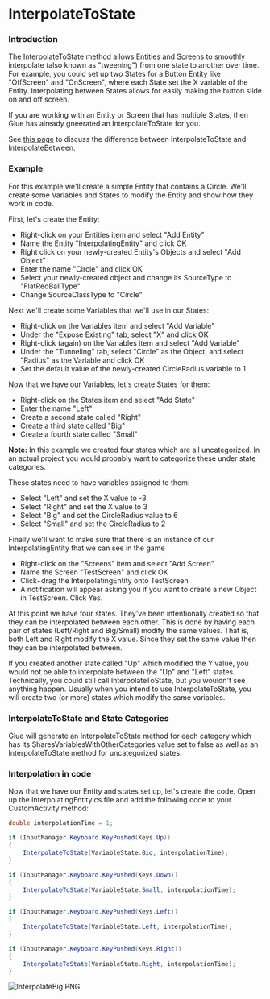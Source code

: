# InterpolateToState

### Introduction

The InterpolateToState method allows Entities and Screens to smoothly interpolate (also known as "tweening") from one state to another over time. For example, you could set up two States for a Button Entity like "OffScreen" and "OnScreen", where each State set the X variable of the Entity. Interpolating between States allows for easily making the button slide on and off screen.

If you are working with an Entity or Screen that has multiple States, then Glue has already gneerated an InterpolateToState for you.

See [this page](interpolatetostate-vs-interpolatebetween.md) to discuss the difference between InterpolateToState and InterpolateBetween.

### Example

For this example we'll create a simple Entity that contains a Circle. We'll create some Variables and States to modify the Entity and show how they work in code.

First, let's create the Entity:

* Right-click on your Entities item and select "Add Entity"
* Name the Entity "InterpolatingEntity" and click OK
* Right click on your newly-created Entity's Objects and select "Add Object"
* Enter the name "Circle" and click OK
* Select your newly-created object and change its SourceType to "FlatRedBallType"
* Change SourceClassType to "Circle"

Next we'll create some Variables that we'll use in our States:

* Right-click on the Variables item and select "Add Variable"
* Under the "Expose Existing" tab, select "X" and click OK
* Right-click (again) on the Variables item and select "Add Variable"
* Under the "Tunneling" tab, select "Circle" as the Object, and select "Radius" as the Variable and click OK
* Set the default value of the newly-created CircleRadius variable to 1

Now that we have our Variables, let's create States for them:

* Right-click on the States item and select "Add State"
* Enter the name "Left"
* Create a second state called "Right"
* Create a third state called "Big"
* Create a fourth state called "Small"

**Note:** In this example we created four states which are all uncategorized. In an actual project you would probably want to categorize these under state categories.

These states need to have variables assigned to them:

* Select "Left" and set the X value to -3
* Select "Right" and set the X value to 3
* Select "Big" and set the CircleRadius value to 6
* Select "Small" and set the CircleRadius to 2

Finally we'll want to make sure that there is an instance of our InterpolatingEntity that we can see in the game

* Right-click on the "Screens" item and select "Add Screen"
* Name the Screen "TestScreen" and click OK
* Click+drag the InterpolatingEntity onto TestScreen
* A notification will appear asking you if you want to create a new Object in TestScreen. Click Yes.

At this point we have four states. They've been intentionally created so that they can be interpolated between each other. This is done by having each pair of states (Left/Right and Big/Small) modify the same values. That is, both Left and Right modify the X value. Since they set the same value then they can be interpolated between.

If you created another state called "Up" which modified the Y value, you would not be able to interpolate between the "Up" and "Left" states. Technically, you could still call InterpolateToState, but you wouldn't see anything happen. Usually when you intend to use InterpolateToState, you will create two (or more) states which modify the same variables.

### InterpolateToState and State Categories

Glue will generate an InterpolateToState method for each category which has its SharesVariablesWithOtherCategories value set to false as well as an InterpolateToState method for uncategorized states.

### Interpolation in code

Now that we have our Entity and states set up, let's create the code. Open up the InterpolatingEntity.cs file and add the following code to your CustomActivity method:

```csharp
double interpolationTime = 1;

if (InputManager.Keyboard.KeyPushed(Keys.Up))
{
    InterpolateToState(VariableState.Big, interpolationTime);
}

if (InputManager.Keyboard.KeyPushed(Keys.Down))
{
    InterpolateToState(VariableState.Small, interpolationTime);
}

if (InputManager.Keyboard.KeyPushed(Keys.Left))
{
    InterpolateToState(VariableState.Left, interpolationTime);
}

if (InputManager.Keyboard.KeyPushed(Keys.Right))
{
    InterpolateToState(VariableState.Right, interpolationTime);
}
```

![InterpolateBig.PNG](../../.gitbook/assets/migrated\_media-InterpolateBig.PNG)
